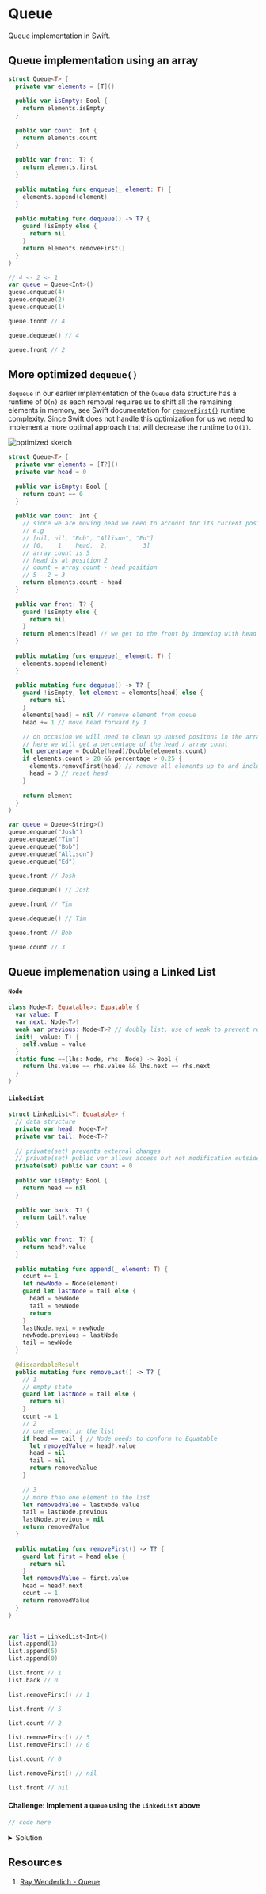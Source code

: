 # Queue

Queue implementation in Swift. 

## Queue implementation using an array 

```swift
struct Queue<T> {
  private var elements = [T]()
  
  public var isEmpty: Bool {
    return elements.isEmpty
  }
  
  public var count: Int {
    return elements.count
  }
  
  public var front: T? {
    return elements.first
  }
  
  public mutating func enqueue(_ element: T) {
    elements.append(element)
  }
  
  public mutating func dequeue() -> T? {
    guard !isEmpty else {
      return nil
    }
    return elements.removeFirst()
  }
}

// 4 <- 2 <- 1
var queue = Queue<Int>()
queue.enqueue(4)
queue.enqueue(2)
queue.enqueue(1)

queue.front // 4

queue.dequeue() // 4

queue.front // 2
```

## More optimized `dequeue()`

`dequeue` in our earlier implementation of the `Queue` data structure has a runtime of `O(n)` as each removal requires us to shift all the remaining elements in memory, see Swift documentation for [`removeFirst()`](https://developer.apple.com/documentation/swift/array/2884646-removefirst) runtime complexity. Since Swift does not handle this optimization for us we need to implement a more optimal approach that will decrease the runtime to `O(1)`.

![optimized sketch](https://user-images.githubusercontent.com/1819208/96497279-723c4680-1218-11eb-81a6-d1c61b548c87.jpg)

```swift
struct Queue<T> {
  private var elements = [T?]()
  private var head = 0
  
  public var isEmpty: Bool {
    return count == 0 
  }
  
  public var count: Int {
    // since we are moving head we need to account for its current position
    // e.g
    // [nil, nil, "Bob", "Allison", "Ed"]
    // [0,    1,   head,  2,          3]
    // array count is 5
    // head is at position 2
    // count = array count - head position
    // 5 - 2 = 3
    return elements.count - head
  }
  
  public var front: T? {
    guard !isEmpty else {
      return nil
    }
    return elements[head] // we get to the front by indexing with head's position
  }
  
  public mutating func enqueue(_ element: T) {
    elements.append(element)
  }
  
  public mutating func dequeue() -> T? {
    guard !isEmpty, let element = elements[head] else {
      return nil
    }
    elements[head] = nil // remove element from queue
    head += 1 // move head forward by 1

    // on occasion we will need to clean up unused positons in the array (house-cleaning)
    // here we will get a percentage of the head / array count
    let percentage = Double(head)/Double(elements.count)
    if elements.count > 20 && percentage > 0.25 {
      elements.removeFirst(head) // remove all elements up to and including the head index
      head = 0 // reset head
    }
    
    return element
  }
}

var queue = Queue<String>()
queue.enqueue("Josh")
queue.enqueue("Tim")
queue.enqueue("Bob")
queue.enqueue("Allison")
queue.enqueue("Ed")

queue.front // Josh

queue.dequeue() // Josh

queue.front // Tim

queue.dequeue() // Tim

queue.front // Bob

queue.count // 3
```

## Queue implemenation using a Linked List

#### `Node`

```swift
class Node<T: Equatable>: Equatable {
  var value: T
  var next: Node<T>?
  weak var previous: Node<T>? // doubly list, use of weak to prevent retain cycle
  init(_ value: T) {
    self.value = value
  }
  static func ==(lhs: Node, rhs: Node) -> Bool {
    return lhs.value == rhs.value && lhs.next == rhs.next
  }
}
```

#### `LinkedList`

```swift
struct LinkedList<T: Equatable> {
  // data structure
  private var head: Node<T>?
  private var tail: Node<T>?
  
  // private(set) prevents external changes
  // private(set) public var allows access but not modification outside the LinkedList
  private(set) public var count = 0
  
  public var isEmpty: Bool {
    return head == nil
  }
  
  public var back: T? {
    return tail?.value
  }
  
  public var front: T? {
    return head?.value
  }
  
  public mutating func append(_ element: T) {
    count += 1
    let newNode = Node(element)
    guard let lastNode = tail else {
      head = newNode
      tail = newNode
      return
    }
    lastNode.next = newNode
    newNode.previous = lastNode
    tail = newNode
  }
  
  @discardableResult
  public mutating func removeLast() -> T? {
    // 1
    // empty state
    guard let lastNode = tail else {
      return nil
    }
    count -= 1
    // 2
    // one element in the list
    if head == tail { // Node needs to conform to Equatable
      let removedValue = head?.value
      head = nil
      tail = nil
      return removedValue
    }
    
    // 3
    // more than one element in the list
    let removedValue = lastNode.value
    tail = lastNode.previous
    lastNode.previous = nil
    return removedValue
  }
  
  public mutating func removeFirst() -> T? {
    guard let first = head else {
      return nil
    }
    let removedValue = first.value
    head = head?.next
    count -= 1
    return removedValue
  }
}


var list = LinkedList<Int>()
list.append(1)
list.append(5)
list.append(0)

list.front // 1
list.back // 0

list.removeFirst() // 1

list.front // 5

list.count // 2

list.removeFirst() // 5
list.removeFirst() // 0

list.count // 0

list.removeFirst() // nil

list.front // nil
```

#### Challenge: Implement a `Queue` using the `LinkedList` above

```swift 
// code here
```

<details>
  <summary>Solution</summary>

```swift
```

</details>


## Resources 

1. [Ray Wenderlich - Queue](https://github.com/raywenderlich/swift-algorithm-club/tree/master/Queue)

